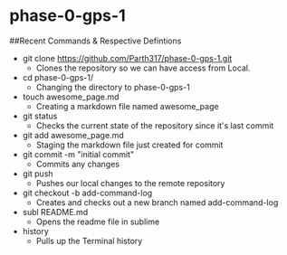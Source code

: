 # phase-0-gps-1

##Recent Commands & Respective Defintions

- git clone https://github.com/Parth317/phase-0-gps-1.git 
	- Clones the repository so we can have access from Local.
- cd phase-0-gps-1/
	- Changing the directory to phase-0-gps-1
- touch awesome_page.md
	- Creating a markdown file named awesome_page
- git status
	- Checks the current state of the repository since it's last commit
- git add awesome_page.md
	- Staging the markdown file just created for commit
- git commit -m "initial commit"
	- Commits any changes
- git push
	- Pushes our local changes to the remote repository
- git checkout -b add-command-log
	- Creates and checks out a new branch named add-command-log
- subl README.md 
	- Opens the readme file in sublime
- history
	- Pulls up the Terminal history

